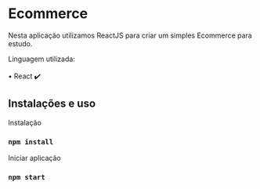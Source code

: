 # Ecommerce <br/>
Nesta aplicação utilizamos ReactJS para criar um simples Ecommerce para estudo.

Linguagem utilizada: <br/><br/>
• React :heavy_check_mark:

## Instalações e uso

Instalação

### `npm install`

Iniciar aplicação

### `npm start`
